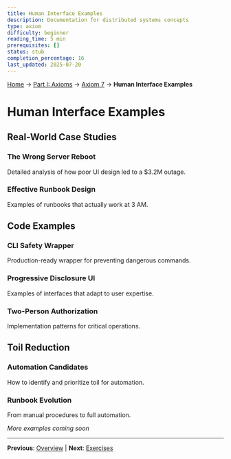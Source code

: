 ```yaml
---
title: Human Interface Examples
description: Documentation for distributed systems concepts
type: axiom
difficulty: beginner
reading_time: 5 min
prerequisites: []
status: stub
completion_percentage: 16
last_updated: 2025-07-20
---
```


<!-- Navigation -->
[Home](../../index.md) → [Part I: Axioms](../index.md) → [Axiom 7](/part1-axioms/axiom7-human/) → **Human Interface Examples**

# Human Interface Examples

## Real-World Case Studies

### The Wrong Server Reboot
Detailed analysis of how poor UI design led to a $3.2M outage.

### Effective Runbook Design
Examples of runbooks that actually work at 3 AM.

## Code Examples

### CLI Safety Wrapper
Production-ready wrapper for preventing dangerous commands.

### Progressive Disclosure UI
Examples of interfaces that adapt to user expertise.

### Two-Person Authorization
Implementation patterns for critical operations.

## Toil Reduction

### Automation Candidates
How to identify and prioritize toil for automation.

### Runbook Evolution
From manual procedures to full automation.

*More examples coming soon*

---

**Previous**: [Overview](./) | **Next**: [Exercises](exercises.md)
